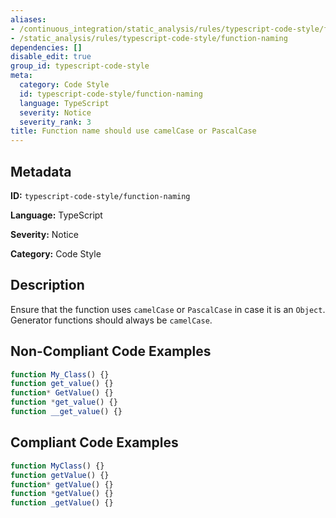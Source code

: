 ```yaml
---
aliases:
- /continuous_integration/static_analysis/rules/typescript-code-style/function-naming
- /static_analysis/rules/typescript-code-style/function-naming
dependencies: []
disable_edit: true
group_id: typescript-code-style
meta:
  category: Code Style
  id: typescript-code-style/function-naming
  language: TypeScript
  severity: Notice
  severity_rank: 3
title: Function name should use camelCase or PascalCase
---
```

<!--  SOURCED FROM https://github.com/DataDog/datadog-static-analyzer-rule-docs -->


## Metadata
**ID:** `typescript-code-style/function-naming`

**Language:** TypeScript

**Severity:** Notice

**Category:** Code Style

## Description
Ensure that the function uses `camelCase` or `PascalCase` in case it is an `Object`. Generator functions should always be `camelCase`.

## Non-Compliant Code Examples
```typescript
function My_Class() {}
function get_value() {}
function* GetValue() {}
function *get_value() {}
function __get_value() {}

```

## Compliant Code Examples
```typescript
function MyClass() {}
function getValue() {}
function* getValue() {}
function *getValue() {}
function _getValue() {}

```
